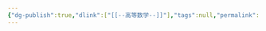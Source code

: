 ```yaml
---
{"dg-publish":true,"dlink":["[[--高等数学--]]"],"tags":null,"permalink":"/038-数字科学/math/线性代数/线性变换/","dgPassFrontmatter":true}
---
```

